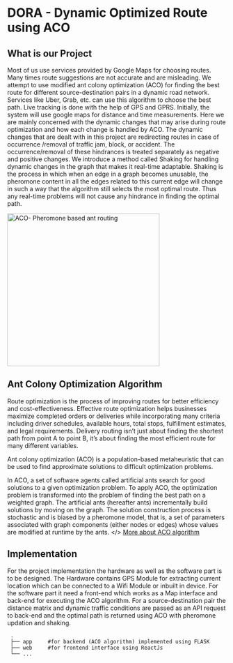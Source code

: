 # DORA - Dynamic Optimized Route using ACO 

## What is our Project

Most of us use services provided by Google Maps for choosing routes. Many times
route suggestions are not accurate and are misleading. We attempt to use modified ant colony
optimization (ACO) for finding the best route for different source-destination pairs in a dynamic
road network. Services like Uber, Grab, etc. can use this algorithm to choose the best path.
Live tracking is done with the help of GPS and GPRS. Initially, the system will use google
maps for distance and time measurements.
Here we are mainly concerned with the dynamic changes that may arise during route
optimization and how each change is handled by ACO. The dynamic changes that are dealt
with in this project are redirecting routes in case of occurrence /removal of traffic jam, block,
or accident. The occurrence/removal of these hindrances is treated separately as negative and
positive changes. We introduce a method called Shaking for handling dynamic changes in the
graph that makes it real-time adaptable. Shaking is the process in which when an edge in a
graph becomes unusable, the pheromone content in all the edges related to this current edge
will change in such a way that the algorithm still selects the most optimal route. Thus any
real-time problems will not cause any hindrance in finding the optimal path.

<img src="https://upload.wikimedia.org/wikipedia/commons/thumb/3/34/Safari_ants.jpg/220px-Safari_ants.jpg" alt="ACO- Pheromone based ant routing" width="350" />

## Ant Colony Optimization Algorithm

<p>Route optimization is the process of improving routes for better efficiency and cost-effectiveness. Effective route optimization helps businesses maximize completed orders or deliveries while incorporating many criteria including driver schedules, available hours, total stops, fulfillment estimates, and legal requirements. Delivery routing isn’t just about finding the shortest path from point A to point B, it’s about finding the most efficient route for many different variables.</p>
<p>Ant colony optimization (ACO) is a population-based metaheuristic that can be used to find approximate solutions to difficult optimization problems.

In ACO, a set of software agents called artificial ants search for good solutions to a given optimization problem. To apply ACO, the optimization problem is transformed into the problem of finding the best path on a weighted graph. The artificial ants (hereafter ants) incrementally build solutions by moving on the graph. The solution construction process is stochastic and is biased by a pheromone model, that is, a set of parameters associated with graph components (either nodes or edges) whose values are modified at runtime by the ants. 
</>
[More about ACO algorithm](https://en.wikipedia.org/wiki/Ant_colony_optimization_algorithms)

## Implementation

<p>For the project implementation the hardware as well as the software part is to be designed. The Hardware contains GPS Module for extracting current location which can be connected to a Wifi Module or inbuilt in device. For the software part it need a front-end which works as a Map interface and back-end for executing the ACO algorithm. For a source-destination pair the distance matrix and dynamic traffic conditions are passed as an API request to back-end and the optimal path is returned using ACO with pheromone updation and shaking.</p>

```
 .
 ├── app     #for backend (ACO algorithm) implemented using FLASK
 ├── web     #for frontend interface using ReactJs
 └── ...
 ```
 
